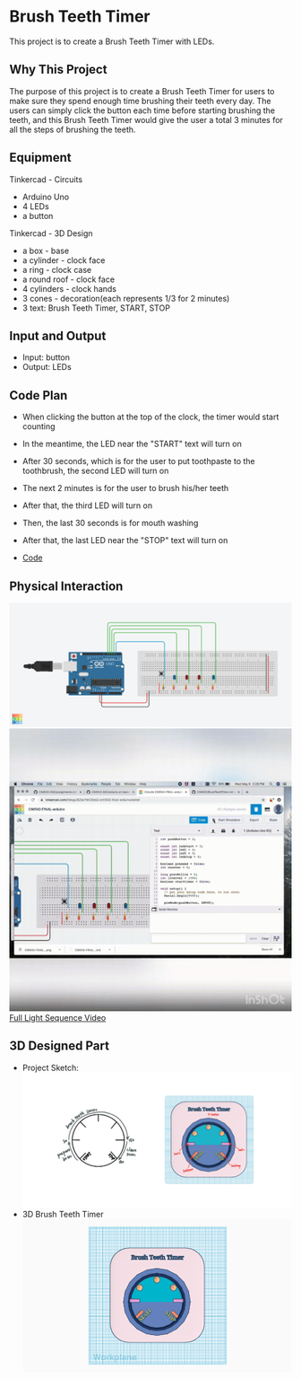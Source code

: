 # Brush Teeth Timer

  This project is to create a Brush Teeth Timer with LEDs. 


## Why This Project
  The purpose of this project is to create a Brush Teeth Timer for users to make sure they spend enough time brushing their teeth every day. 
  The users can simply click the button each time before starting brushing the teeth, and this Brush Teeth Timer would give the user a total 3 minutes for all the steps of brushing the teeth. 


## Equipment
Tinkercad - Circuits
 * Arduino Uno
 * 4 LEDs
 * a button

 
Tinkercad - 3D Design
 * a box - base
 * a cylinder - clock face
 * a ring - clock case
 * a round roof - clock face
 * 4 cylinders - clock hands
 * 3 cones - decoration(each represents 1/3 for 2 minutes)
 * 3 text: Brush Teeth Timer, START, STOP
 

## Input and Output
* Input: button
* Output: LEDs


## Code Plan
* When clicking the button at the top of the clock, the timer would start counting

* In the meantime, the LED near the "START" text will turn on

* After 30 seconds, which is for the user to put toothpaste to the toothbrush, the second LED will turn on

* The next 2 minutes is for the user to brush his/her teeth

* After that, the third LED will turn on

* Then, the last 30 seconds is for mouth washing

* After that, the last LED near the "STOP" text will turn on


* [Code](/hw/Final/final.ino)


## Physical Interaction
![Breadboard](/hw/Final/videos/breadboard.png)
![Interactiongif](/hw/Final/videos/light.gif)
[Full Light Sequence Video](/hw/Final/videos/lightsequence.MOV)


## 3D Designed Part
* Project Sketch: 
  ![Robot Sketch](/hw/Final/videos/3Dsketch.png)
* 3D Brush Teeth Timer 
  ![3D Part](/hw/Final/videos/3Ddesign.png)
  

